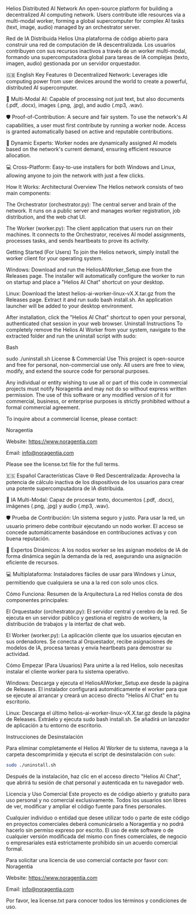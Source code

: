 Helios Distributed AI Network
An open-source platform for building a decentralized AI computing network. Users contribute idle resources via a multi-modal worker, forming a global supercomputer for complex AI tasks (text, image, audio) managed by an orchestrator server.

Red de IA Distribuida Helios
Una plataforma de código abierto para construir una red de computación de IA descentralizada. Los usuarios contribuyen con sus recursos inactivos a través de un worker multi-modal, formando una supercomputadora global para tareas de IA complejas (texto, imagen, audio) gestionada por un servidor orquestador.

🇬🇧 English
Key Features
🌐 Decentralized Network: Leverages idle computing power from user devices around the world to create a powerful, distributed AI supercomputer.

🧠 Multi-Modal AI: Capable of processing not just text, but also documents (.pdf, .docx), images (.png, .jpg), and audio (.mp3, .wav).

🛡️ Proof-of-Contribution: A secure and fair system. To use the network's AI capabilities, a user must first contribute by running a worker node. Access is granted automatically based on active and reputable contributions.

🤖 Dynamic Experts: Worker nodes are dynamically assigned AI models based on the network's current demand, ensuring efficient resource allocation.

💻 Cross-Platform: Easy-to-use installers for both Windows and Linux, allowing anyone to join the network with just a few clicks.

How It Works: Architectural Overview
The Helios network consists of two main components:

The Orchestrator (orchestrator.py): The central server and brain of the network. It runs on a public server and manages worker registration, job distribution, and the web chat UI.

The Worker (worker.py): The client application that users run on their machines. It connects to the Orchestrator, receives AI model assignments, processes tasks, and sends heartbeats to prove its activity.

Getting Started (For Users)
To join the Helios network, simply install the worker client for your operating system.

Windows: Download and run the HeliosAIWorker\_Setup.exe from the Releases page. The installer will automatically configure the worker to run on startup and place a "Helios AI Chat" shortcut on your desktop.

Linux: Download the latest helios-ai-worker-linux-vX.X.tar.gz from the Releases page. Extract it and run sudo bash install.sh. An application launcher will be added to your desktop environment.

After installation, click the "Helios AI Chat" shortcut to open your personal, authenticated chat session in your web browser.
Uninstall Instructions
To completely remove the Helios AI Worker from your system, navigate to the extracted folder and run the uninstall script with sudo:

Bash

sudo ./uninstall.sh
License \& Commercial Use
This project is open-source and free for personal, non-commercial use only. All users are free to view, modify, and extend the source code for personal purposes.

Any individual or entity wishing to use all or part of this code in commercial projects must notify Noragentia and may not do so without express written permission. The use of this software or any modified version of it for commercial, business, or enterprise purposes is strictly prohibited without a formal commercial agreement.

To inquire about a commercial license, please contact:

Noragentia

Website: https://www.noragentia.com

Email: info@noragentia.com

Please see the license.txt file for the full terms.

🇪🇸 Español
Características Clave
🌐 Red Descentralizada: Aprovecha la potencia de cálculo inactiva de los dispositivos de los usuarios para crear una potente supercomputadora de IA distribuida.

🧠 IA Multi-Modal: Capaz de procesar texto, documentos (.pdf, .docx), imágenes (.png, .jpg) y audio (.mp3, .wav).

🛡️ Prueba de Contribución: Un sistema seguro y justo. Para usar la red, un usuario primero debe contribuir ejecutando un nodo worker. El acceso se concede automáticamente basándose en contribuciones activas y con buena reputación.

🤖 Expertos Dinámicos: A los nodos worker se les asignan modelos de IA de forma dinámica según la demanda de la red, asegurando una asignación eficiente de recursos.

💻 Multiplataforma: Instaladores fáciles de usar para Windows y Linux, permitiendo que cualquiera se una a la red con solo unos clics.

Cómo Funciona: Resumen de la Arquitectura
La red Helios consta de dos componentes principales:

El Orquestador (orchestrator.py): El servidor central y cerebro de la red. Se ejecuta en un servidor público y gestiona el registro de workers, la distribución de trabajos y la interfaz de chat web.

El Worker (worker.py): La aplicación cliente que los usuarios ejecutan en sus ordenadores. Se conecta al Orquestador, recibe asignaciones de modelos de IA, procesa tareas y envía heartbeats para demostrar su actividad.

Cómo Empezar (Para Usuarios)
Para unirte a la red Helios, solo necesitas instalar el cliente worker para tu sistema operativo.

Windows: Descarga y ejecuta el HeliosAIWorker\_Setup.exe desde la página de Releases. El instalador configurará automáticamente el worker para que se ejecute al arrancar y creará un acceso directo "Helios AI Chat" en tu escritorio.

Linux: Descarga el último helios-ai-worker-linux-vX.X.tar.gz desde la página de Releases. Extráelo y ejecuta sudo bash install.sh. Se añadirá un lanzador de aplicación a tu entorno de escritorio.

Instrucciones de Desinstalación

Para eliminar completamente el Helios AI Worker de tu sistema, navega a la carpeta descomprimida y ejecuta el script de desinstalación con `sudo`:

```bash
sudo ./uninstall.sh
```
Después de la instalación, haz clic en el acceso directo "Helios AI Chat", que abrirá tu sesión de chat personal y autenticada en tu navegador web.

Licencia y Uso Comercial
Este proyecto es de código abierto y gratuito para uso personal y no comercial exclusivamente. Todos los usuarios son libres de ver, modificar y ampliar el código fuente para fines personales.

Cualquier individuo o entidad que desee utilizar todo o parte de este código en proyectos comerciales deberá comunicárselo a Noragentia y no podrá hacerlo sin permiso expreso por escrito. El uso de este software o de cualquier versión modificada del mismo con fines comerciales, de negocio o empresariales está estrictamente prohibido sin un acuerdo comercial formal.

Para solicitar una licencia de uso comercial contacte por favor con:
Noragentia

Website: https://www.noragentia.com

Email: info@noragentia.com

Por favor, lea license.txt para conocer todos los términos y condiciones de uso.

